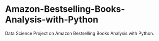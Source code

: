 # Amazon-Bestselling-Books-Analysis-with-Python
Data Science Project on Amazon Bestselling Books Analysis with Python. 
